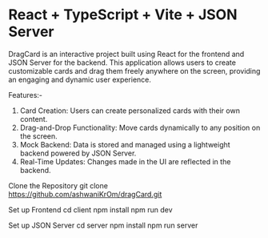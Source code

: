 # React + TypeScript + Vite + JSON Server

DragCard is an interactive project built using React for the frontend and JSON Server for the backend. This application allows users to create customizable cards and drag them freely anywhere on the screen, providing an engaging and dynamic user experience.

Features:-
1. Card Creation: Users can create personalized cards with their own content.
2. Drag-and-Drop Functionality: Move cards dynamically to any position on the screen.
3. Mock Backend: Data is stored and managed using a lightweight backend powered by JSON Server.
4. Real-Time Updates: Changes made in the UI are reflected in the backend.

Clone the Repository
  git clone https://github.com/ashwaniKrOm/dragCard.git

Set up Frontend
  cd client
  npm install
  npm run dev

Set up JSON Server
  cd server
  npm install
  npm run server
